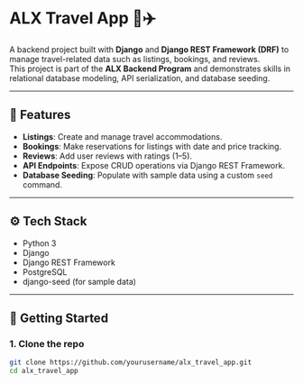 # ALX Travel App 🏨✈️

A backend project built with **Django** and **Django REST Framework (DRF)** to manage travel-related data such as listings, bookings, and reviews.  
This project is part of the **ALX Backend Program** and demonstrates skills in relational database modeling, API serialization, and database seeding.

---

## 📌 Features
- **Listings**: Create and manage travel accommodations.
- **Bookings**: Make reservations for listings with date and price tracking.
- **Reviews**: Add user reviews with ratings (1–5).
- **API Endpoints**: Expose CRUD operations via Django REST Framework.
- **Database Seeding**: Populate with sample data using a custom `seed` command.

---

## ⚙️ Tech Stack
- Python 3
- Django
- Django REST Framework
- PostgreSQL 
- django-seed (for sample data)

---

## 🚀 Getting Started

### 1. Clone the repo
```bash
git clone https://github.com/yourusername/alx_travel_app.git
cd alx_travel_app
